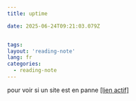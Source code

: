 ```yaml
---
title: uptime

date: 2025-06-24T09:21:03.079Z


tags:
layout: 'reading-note'
lang: fr
categories: 
  - reading-note
---
```

pour voir si un site est en panne 
<a href="https://thomas-iniguez-visioli.github.io/status/">[lien actif]</a>
